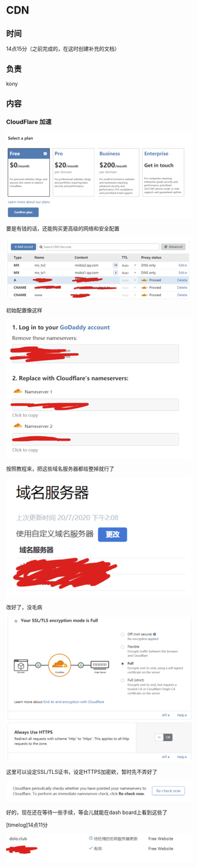 # CDN

## 时间

14点15分（之前完成的，在这时创建补充的文档）

## 负责

kony

## 内容

### CloudFlare 加速

![image-20200720141611919](CDN.assets/image-20200720141611919.png)

要是有钱的话，还能购买更高级的网络和安全配置

![image-20200720141620494](CDN.assets/image-20200720141620494.png)

初始配置像这样

![image-20200720141630713](CDN.assets/image-20200720141630713.png)

按照教程来，把这些域名服务器都给整掉就行了

![image-20200720141639535](CDN.assets/image-20200720141639535.png)

改好了，没毛病

![image-20200720141653634](CDN.assets/image-20200720141653634.png)

这里可以设定SSL/TLS证书，设定HTTPS加密欸，暂时先不弄好了

![image-20200720141702135](CDN.assets/image-20200720141702135.png)

好的，现在还在等待一些手续，等会儿就能在dash board上看到这些了

[timelog]14点11分

![image-20200720141710879](CDN.assets/image-20200720141710879.png)



